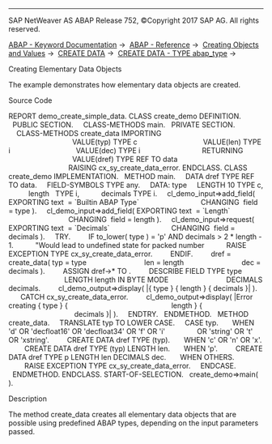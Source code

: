   

* * *

SAP NetWeaver AS ABAP Release 752, ©Copyright 2017 SAP AG. All rights reserved.

[ABAP - Keyword Documentation](https://help.sap.com/doc/abapdocu_752_index_htm/7.52/en-US/abenabap.htm) →  [ABAP - Reference](https://help.sap.com/doc/abapdocu_752_index_htm/7.52/en-US/abenabap_reference.htm) →  [Creating Objects and Values](https://help.sap.com/doc/abapdocu_752_index_htm/7.52/en-US/abencreate_objects.htm) →  [CREATE DATA](https://help.sap.com/doc/abapdocu_752_index_htm/7.52/en-US/abapcreate_data.htm) →  [CREATE DATA - TYPE abap\_type](https://help.sap.com/doc/abapdocu_752_index_htm/7.52/en-US/abapcreate_data_built_in.htm) → 

Creating Elementary Data Objects

The example demonstrates how elementary data objects are created.

Source Code

REPORT demo\_create\_simple\_data.
CLASS create\_demo DEFINITION.
  PUBLIC SECTION.
    CLASS-METHODS main.
  PRIVATE SECTION.
    CLASS-METHODS create\_data IMPORTING
                                VALUE(typ) TYPE c
                                VALUE(len) TYPE i
                                VALUE(dec) TYPE i
                              RETURNING
                                VALUE(dref) TYPE REF TO data
                              RAISING cx\_sy\_create\_data\_error.
ENDCLASS.
CLASS create\_demo IMPLEMENTATION.
  METHOD main.
    DATA dref TYPE REF TO data.
    FIELD-SYMBOLS <fs> TYPE any.
    DATA: type     LENGTH 10 TYPE c,
          length   TYPE i,
          decimals TYPE i.
    cl\_demo\_input=>add\_field( EXPORTING text  = \`Builtin ABAP Type\`
                              CHANGING  field = type ).
    cl\_demo\_input=>add\_field( EXPORTING text  = \`Length\`
                              CHANGING  field = length ).
    cl\_demo\_input=>request(   EXPORTING text  = \`Decimals\`
                              CHANGING  field = decimals ).
    TRY.
        IF to\_lower( type ) = 'p' AND decimals > 2 \* length - 1.
          "Would lead to undefined state for packed number
          RAISE EXCEPTION TYPE cx\_sy\_create\_data\_error.
        ENDIF.
        dref = create\_data( typ = type
                            len = length
                            dec = decimals ).
        ASSIGN dref->\* TO <fs>.
        DESCRIBE FIELD <fs> TYPE type
                            LENGTH length IN BYTE MODE
                            DECIMALS decimals.
        cl\_demo\_output=>display( |{ type } { length } { decimals }| ).
      CATCH cx\_sy\_create\_data\_error.
        cl\_demo\_output=>display( |Error creating { type } {
                                                   length } {
                                                   decimals }| ).
    ENDTRY.
  ENDMETHOD.
  METHOD create\_data.
    TRANSLATE typ TO LOWER CASE.
    CASE typ.
      WHEN 'd' OR 'decfloat16' OR 'decfloat34' OR 'f' OR 'i'
               OR 'string' OR 't' OR 'xstring'.
        CREATE DATA dref TYPE (typ).
      WHEN 'c' OR 'n' OR 'x'.
        CREATE DATA dref TYPE (typ) LENGTH len.
      WHEN 'p'.
        CREATE DATA dref TYPE p LENGTH len DECIMALS dec.
      WHEN OTHERS.
        RAISE EXCEPTION TYPE cx\_sy\_create\_data\_error.
    ENDCASE.
  ENDMETHOD.
ENDCLASS.
START-OF-SELECTION.
  create\_demo=>main( ).

Description

The method create\_data creates all elementary data objects that are possible using predefined ABAP types, depending on the input parameters passed.
